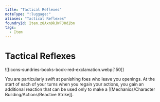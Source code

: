 ```yaml
---
title: "Tactical Reflexes"
noteType: ":luggage:"
aliases: "Tactical Reflexes"
foundryId: Item.z8Axn9kJWFJOd2bm
tags:
  - Item
---
```


# Tactical Reflexes
![[icons-sundries-books-book-red-exclamation.webp|150]]

You are particularly swift at punishing foes who leave you openings. At the start of each of your turns when you regain your actions, you gain an additional reaction that can be used only to make a [[Mechanics/Character Building/Actions/Reactive Strike]].
